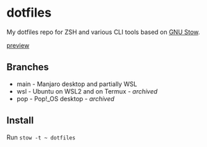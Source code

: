 # dotfiles

My dotfiles repo for ZSH and various CLI tools based on [GNU Stow](https://www.gnu.org/software/stow/).

[preview](https://github.com/Maneren/dotfiles/blob/master/preview.png)

## Branches

- main - Manjaro desktop and partially WSL
- wsl - Ubuntu on WSL2 and on Termux - _archived_
- pop - Pop!\_OS desktop - _archived_

## Install

Run `stow -t ~ dotfiles`
